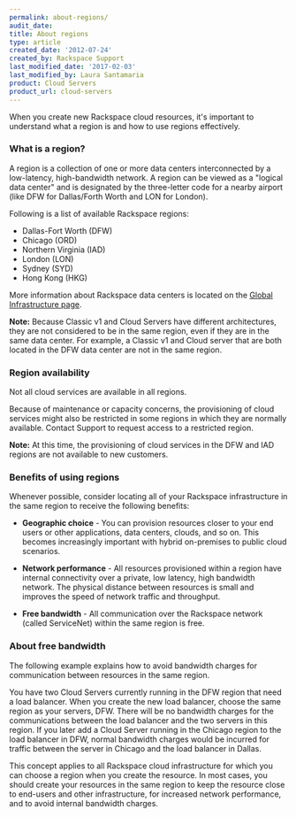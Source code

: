 ```yaml
---
permalink: about-regions/
audit_date:
title: About regions
type: article
created_date: '2012-07-24'
created_by: Rackspace Support
last_modified_date: '2017-02-03'
last_modified_by: Laura Santamaria
product: Cloud Servers
product_url: cloud-servers
---
```


When you create new Rackspace cloud resources, it's important to understand what
a region is and how to use regions effectively.

### What is a region?

A region is a collection of one or more data centers interconnected by a
low-latency, high-bandwidth network. A region can be viewed as a "logical data
center" and is designated by the three-letter code for a nearby airport (like
  DFW for Dallas/Forth Worth and LON for London).

Following is a list of available Rackspace regions:

-   Dallas-Fort Worth (DFW)
-   Chicago (ORD)
-   Northern Virginia (IAD)
-   London (LON)
-   Sydney (SYD)
-   Hong Kong (HKG)

More information about Rackspace data centers is located on the
[Global Infrastructure page](http://www.rackspace.com/about/datacenters/).

**Note:** Because Classic v1 and Cloud Servers have different architectures,
they are not considered to be in the same region, even if they are in the same
data center. For example, a Classic v1 and Cloud server that are both located in
the DFW data center are not in the same region.

### Region availability

Not all cloud services are available in all regions.

Because of maintenance or capacity concerns, the provisioning of cloud services
might also be restricted in some regions in which they are normally available.
Contact Support to request access to a restricted region.

**Note:** At this time, the provisioning of cloud services in the DFW and IAD
regions are not available to new customers.

### Benefits of using regions

Whenever possible, consider locating all of your Rackspace infrastructure in the
same region to receive the following benefits:

-   **Geographic choice** - You can provision resources closer to your end users
    or other applications, data centers, clouds, and so on. This becomes
    increasingly important with hybrid on-premises to public cloud scenarios.

-   **Network performance** - All resources provisioned within a region have
    internal connectivity over a private, low latency, high bandwidth network.
    The physical distance between resources is small and improves the speed of
    network traffic and throughput.

-   **Free bandwidth** - All communication over the Rackspace network (called
    ServiceNet) within the same region is free.

### About free bandwidth

The following example explains how to avoid bandwidth charges for communication
between resources in the same region.

You have two Cloud Servers currently running in the DFW region that need a load
balancer. When you create the new load balancer, choose the same region as your
servers, DFW. There will be no bandwidth charges for the communications between
the load balancer and the two servers in this region. If you later add a Cloud
Server running in the Chicago region to the load balancer in DFW, normal
bandwidth charges would be incurred for traffic between the server in Chicago
and the load balancer in Dallas.

This concept applies to all Rackspace cloud infrastructure for which you can
choose a region when you create the resource. In most cases, you should create
your resources in the same region to keep the resource close to end-users and
other infrastructure, for increased network performance, and to avoid internal
bandwidth charges.
